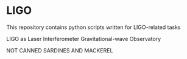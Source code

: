 LIGO
====

This repository contains python scripts written for LIGO-related tasks


LIGO as Laser Interferometer Gravitational-wave Observatory 

NOT CANNED SARDINES AND MACKEREL
